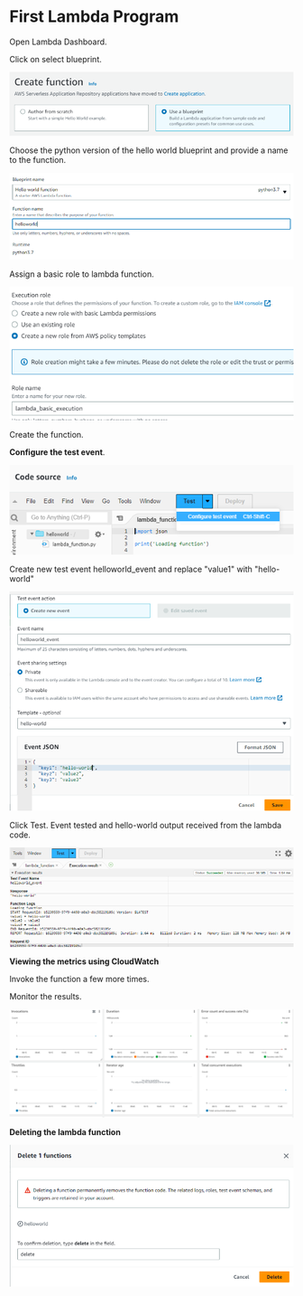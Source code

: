 
# First Lambda Program

Open Lambda Dashboard. 

Click on select blueprint.

![Select a blueprint](images/Blueprint.PNG)

Choose the python version of the hello world blueprint and provide a name to the function.

![Python helloworld](images/python_hello.PNG)

Assign a basic role to lambda function.

![Assign role to lambda function](images/assignrole.PNG)

Create the function.

**Configure the test event**.

![Configure test](images/configuretest.PNG)

Create new test event helloworld_event and replace "value1" with "hello-world"

![Create new test event](images/createevent.PNG)

Click Test.
Event tested and hello-world output received from the lambda code.

![Output from test](images/outputfromtest.PNG)

**Viewing the metrics using CloudWatch**

Invoke the function a few more times.

Monitor the results.

![Results using cloudwatch](images/monitor.PNG)

**Deleting the lambda function**

![Deleting the lambda](images/deletelambda.PNG)

